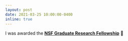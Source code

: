 ```yaml
---
layout: post
date: 2021-03-25 10:00:00-0400
inline: true
---
```


I was awarded the [**NSF Graduate Research Fellowship**](https://www.nsfgrfp.org/) :microscope: